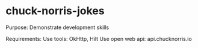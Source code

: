 # chuck-norris-jokes

Purpose:
Demonstrate development skills

Requirements:
Use tools: OkHttp, Hilt
Use open web api: api.chucknorris.io
